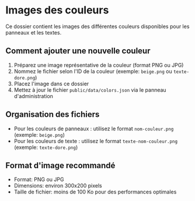 # Images des couleurs

Ce dossier contient les images des différentes couleurs disponibles pour les panneaux et les textes.

## Comment ajouter une nouvelle couleur

1. Préparez une image représentative de la couleur (format PNG ou JPG)
2. Nommez le fichier selon l'ID de la couleur (exemple: `beige.png` ou `texte-dore.png`)
3. Placez l'image dans ce dossier
4. Mettez à jour le fichier `public/data/colors.json` via le panneau d'administration

## Organisation des fichiers

- Pour les couleurs de panneaux : utilisez le format `nom-couleur.png` (exemple: `beige.png`)
- Pour les couleurs de texte : utilisez le format `texte-nom-couleur.png` (exemple: `texte-dore.png`)

## Format d'image recommandé

- Format: PNG ou JPG
- Dimensions: environ 300x200 pixels
- Taille de fichier: moins de 100 Ko pour des performances optimales
